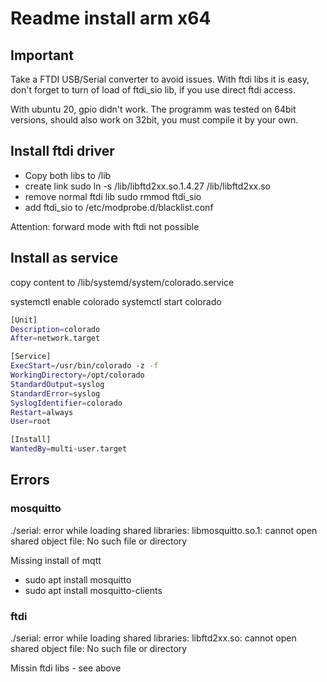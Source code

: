 # Readme install arm x64

## Important

Take a FTDI USB/Serial converter to avoid issues. With ftdi libs it is easy, don't forget to turn of load of ftdi_sio lib, if you use direct ftdi access.

With ubuntu 20, gpio didn't work. The programm was tested on 64bit versions, should also work on 32bit, you must compile it by your own.

## Install ftdi driver

* Copy both libs to /lib
* create link sudo ln -s /lib/libftd2xx.so.1.4.27 /lib/libftd2xx.so
* remove normal ftdi lib sudo rmmod ftdi_sio
* add ftdi_sio to /etc/modprobe.d/blacklist.conf

Attention: forward mode with ftdi not possible

## Install as service

copy content to /lib/systemd/system/colorado.service

systemctl enable colorado
systemctl start colorado

```bash
[Unit]
Description=colorado
After=network.target

[Service] 
ExecStart=/usr/bin/colorado -z -f
WorkingDirectory=/opt/colorado
StandardOutput=syslog
StandardError=syslog
SyslogIdentifier=colorado
Restart=always
User=root

[Install]
WantedBy=multi-user.target
```

## Errors

### mosquitto

./serial: error while loading shared libraries: libmosquitto.so.1: cannot open shared object file: No such file or directory  

Missing install of mqtt

* sudo apt install mosquitto
* sudo apt install mosquitto-clients

### ftdi

./serial: error while loading shared libraries: libftd2xx.so: cannot open shared object file: No such file or directory

Missin ftdi libs - see above
